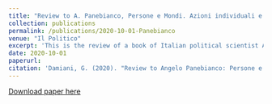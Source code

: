 ```yaml
---
title: "Review to A. Panebianco, Persone e Mondi. Azioni individuali e ordine internazionale."
collection: publications
permalink: /publications/2020-10-01-Panebianco
venue: "Il Politico"
excerpt: 'This is the review of a book of Italian political scientist Angelo Panebianco.'
date: 2020-10-01
paperurl: 
citation: 'Damiani, G. (2020). "Review to Angelo Panebianco: Persone e Mondi." <i>Il Politico</i>. 252(1).'
---
```


[Download paper here](http://gianludam.github.io/files/IlPolitico2020.pdf)
